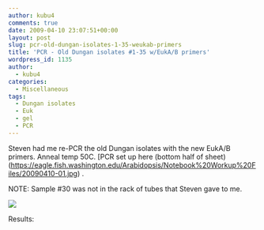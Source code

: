 ```yaml
---
author: kubu4
comments: true
date: 2009-04-10 23:07:51+00:00
layout: post
slug: pcr-old-dungan-isolates-1-35-weukab-primers
title: 'PCR - Old Dungan isolates #1-35 w/EukA/B primers'
wordpress_id: 1135
author:
  - kubu4
categories:
  - Miscellaneous
tags:
  - Dungan isolates
  - Euk
  - gel
  - PCR
---
```


Steven had me re-PCR the old Dungan isolates with the new EukA/B primers. Anneal temp 50C. [PCR set up here (bottom half of sheet)(https://eagle.fish.washington.edu/Arabidopsis/Notebook%20Workup%20Files/20090410-01.jpg) .

NOTE: Sample #30 was not in the rack of tubes that Steven gave to me.

![](https://eagle.fish.washington.edu/Arabidopsis/20090410-01.jpg)

Results:
